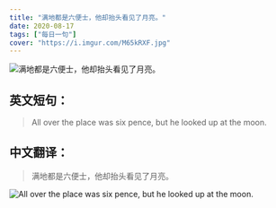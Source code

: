 ```yaml
---
title: "满地都是六便士，他却抬头看见了月亮。"
date: 2020-08-17
tags: ["每日一句"]
cover: "https://i.imgur.com/M65kRXF.jpg"
---
```


![满地都是六便士，他却抬头看见了月亮。](https://i.imgur.com/gTFW5Ee.jpg)

## 英文短句：
> All over the place was six pence, but he looked up at the moon.

<!--more-->

## 中文翻译：
> 满地都是六便士，他却抬头看见了月亮。

![All over the place was six pence, but he looked up at the moon.](https://i.imgur.com/u7M0qPr.jpg)

